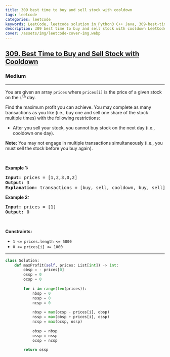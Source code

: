 ```yaml
---
title: 309 best time to buy and sell stock with cooldown
tags: leetcode
categories: leetcode
keywords: LeetCode, leetcode solution in Python3 C++ Java, 309-best-time-to-buy-and-sell-stock-with-cooldown solution
description: 309 best time to buy and sell stock with cooldown LeetCode Solution Explained
cover: /assets/img/leetcode-cover-img.webp
---
```





<h2><a href="https://leetcode.com/problems/best-time-to-buy-and-sell-stock-with-cooldown/">309. Best Time to Buy and Sell Stock with Cooldown</a></h2><h3>Medium</h3><hr><div><p>You are given an array <code>prices</code> where <code>prices[i]</code> is the price of a given stock on the <code>i<sup>th</sup></code> day.</p>

<p>Find the maximum profit you can achieve. You may complete as many transactions as you like (i.e., buy one and sell one share of the stock multiple times) with the following restrictions:</p>

<ul>
	<li>After you sell your stock, you cannot buy stock on the next day (i.e., cooldown one day).</li>
</ul>

<p><strong>Note:</strong> You may not engage in multiple transactions simultaneously (i.e., you must sell the stock before you buy again).</p>

<p>&nbsp;</p>
<p><strong>Example 1:</strong></p>

<pre><strong>Input:</strong> prices = [1,2,3,0,2]
<strong>Output:</strong> 3
<strong>Explanation:</strong> transactions = [buy, sell, cooldown, buy, sell]
</pre>

<p><strong>Example 2:</strong></p>

<pre><strong>Input:</strong> prices = [1]
<strong>Output:</strong> 0
</pre>

<p>&nbsp;</p>
<p><strong>Constraints:</strong></p>

<ul>
	<li><code>1 &lt;= prices.length &lt;= 5000</code></li>
	<li><code>0 &lt;= prices[i] &lt;= 1000</code></li>
</ul>
</div>

---




```python
class Solution:
    def maxProfit(self, prices: List[int]) -> int:
        obsp = - prices[0]
        ossp = 0
        ocsp = 0
        
        for i in range(len(prices)):
            nbsp = 0
            nssp = 0
            ncsp = 0
            
            nbsp = max(ocsp - prices[i], obsp)
            nssp = max(obsp + prices[i], ossp)
            ncsp = max(ocsp, ossp)
            
            obsp = nbsp
            ossp = nssp
            ocsp = ncsp
        
        return ossp
```
